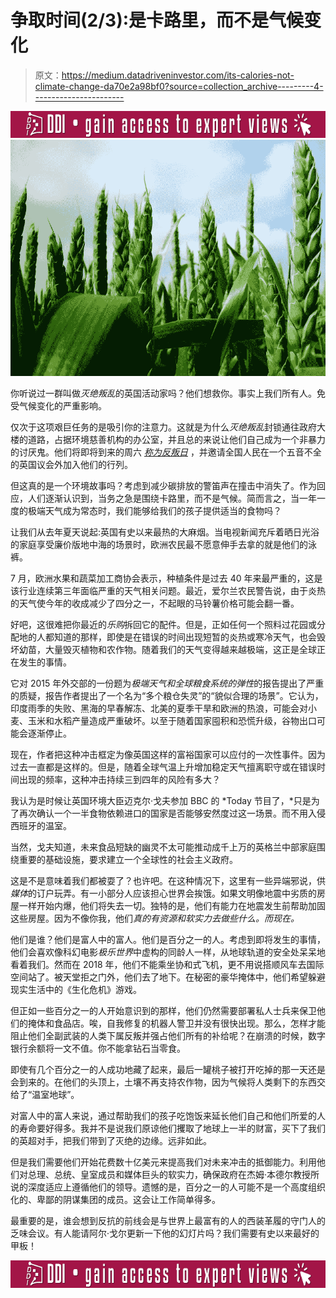 # 争取时间(2/3):是卡路里，而不是气候变化

> 原文：<https://medium.datadriveninvestor.com/its-calories-not-climate-change-da70e2a98bf0?source=collection_archive---------4----------------------->

[![](img/596a693a71d88d0f7a8c18ea4a3c245a.png)](http://www.track.datadriveninvestor.com/ExpertRi160px)![](img/51cb7953308f90a27228affb22fa6317.png)

你听说过一群叫做*灭绝叛乱*的英国活动家吗？他们想救你。事实上我们所有人。免受气候变化的严重影响。

仅次于这项艰巨任务的是吸引你的注意力。这就是为什么*灭绝叛乱*封锁通往政府大楼的道路，占据环境慈善机构的办公室，并且总的来说让他们自己成为一个非暴力的讨厌鬼。他们将即将到来的周六 [*称为反叛日*](https://rebellion.earth/rebellion-day/) ，并邀请全国人民在一个五音不全的英国议会外加入他们的行列。

但这真的是一个环境故事吗？考虑到减少碳排放的警笛声在撞击中消失了。作为回应，人们逐渐认识到，当务之急是围绕卡路里，而不是气候。简而言之，当一年一度的极端天气成为常态时，我们能够给我们的孩子提供适当的食物吗？

让我们从去年夏天说起:英国有史以来最热的大麻烟。当电视新闻充斥着晒日光浴的家庭享受廉价版地中海的场景时，欧洲农民最不愿意伸手去拿的就是他们的泳裤。

7 月，欧洲水果和蔬菜加工商协会表示，种植条件是过去 40 年来最严重的，这是该行业连续第三年面临严重的天气相关问题。最近，爱尔兰农民警告说，由于炎热的天气使今年的收成减少了四分之一，不起眼的马铃薯价格可能会翻一番。

好吧，这很难把你最近的*乐购*拆回它的配件。但是，正如任何一个照料过花园或分配地的人都知道的那样，即使是在错误的时间出现短暂的炎热或寒冷天气，也会毁坏幼苗，大量毁灭植物和农作物。随着我们的天气变得越来越极端，这正是全球正在发生的事情。

它对 2015 年外交部的一份题为*极端天气和全球粮食系统的弹性*的报告提出了严重的质疑，报告作者提出了一个名为“多个粮仓失灵”的“貌似合理的场景”。它认为，印度雨季的失败、黑海的早春解冻、北美的夏季干旱和欧洲的热浪，可能会对小麦、玉米和水稻产量造成严重破坏。以至于随着国家囤积和恐慌升级，谷物出口可能会逐渐停止。

现在，作者把这种冲击框定为像英国这样的富裕国家可以应付的一次性事件。因为过去一直都是这样的。但是，随着全球气温上升增加稳定天气擅离职守或在错误时间出现的频率，这种冲击持续三到四年的风险有多大？

我认为是时候让英国环境大臣迈克尔·戈夫参加 BBC 的 *Today 节目了，*只是为了再次确认一个一半食物依赖进口的国家是否能够安然度过这一场景。而不用入侵西班牙的温室。

当然，戈夫知道，未来食品短缺的幽灵不太可能推动成千上万的英格兰中部家庭围绕重要的基础设施，要求建立一个全球性的社会主义政府。

这是不是意味着我们都被耍了？也许吧。在这种情况下，这里有一些异端邪说，供*媒体*的订户玩弄。有一小部分人应该担心世界会挨饿。如果文明像地震中劣质的房屋一样开始内爆，他们将失去一切。独特的是，他们有能力在地震发生前帮助加固这些房屋。因为不像你我，他们*真的有资源和软实力去做些什么。而现在。*

他们是谁？他们是富人中的富人。他们是百分之一的人。考虑到即将发生的事情，他们会喜欢像科幻电影*极乐世界*中虚构的同龄人一样，从地球轨道的安全处呆呆地看着我们。然而在 2018 年，他们不能乘坐协和式飞机，更不用说搭顺风车去国际空间站了。被天堂拒之门外，他们去了地下。在秘密的豪华掩体中，他们希望躲避现实生活中的《生化危机》游戏。

但正如一些百分之一的人开始意识到的那样，他们仍然需要部署私人士兵来保卫他们的掩体和食品店。唉，自我修复的机器人警卫并没有很快出现。那么，怎样才能阻止他们全副武装的人类下属反叛并强占他们所有的补给呢？在崩溃的时候，数字银行余额将一文不值。你不能拿钻石当零食。

即使有几个百分之一的人成功地藏了起来，最后一罐桃子被打开吃掉的那一天还是会到来的。在他们的头顶上，土壤不再支持农作物，因为气候将人类剩下的东西交给了“温室地球”。

对富人中的富人来说，通过帮助我们的孩子吃饱饭来延长他们自己和他们所爱的人的寿命要好得多。我并不是说我们原谅他们攫取了地球上一半的财富，买下了我们的英超对手，把我们带到了灭绝的边缘。远非如此。

但是我们需要他们开始花费数十亿美元来提高我们对未来冲击的抵御能力。利用他们对总理、总统、皇室成员和媒体巨头的软实力，确保政府在杰姆·本德尔教授所说的深度适应上遵循他们的领导。遗憾的是，百分之一的人可能不是一个高度组织化的、卑鄙的阴谋集团的成员。这会让工作简单得多。

最重要的是，谁会想到反抗的前线会是与世界上最富有的人的西装革履的守门人的乏味会议。有人能请阿尔·戈尔更新一下他的幻灯片吗？我们需要有史以来最好的甲板！

[![](img/5de3c6c8360a9e440b691eaf824f0f5f.png)](http://www.track.datadriveninvestor.com/ExpertRi160pxB)